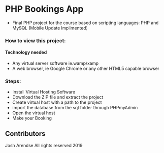 # PHP Bookings App

 - Final PHP project for the course based on scripting languages: PHP and MySQL (Mobile Update Implimented)

### How to view this project:

#### Technology needed
 - Any virtual server software ie.wamp/xamp
 - A web browser, ie Google Chrome or any other HTML5 capable browser

### Steps:

- Install Virtual Hosting Software
- Download the ZIP file and extract the project
- Create virtual host with a path to the project
- import the database from the sql folder through PHPmyAdmin
- Open the virtual host
- Make your Booking

## Contributors

Josh Arendse All rights reserved 2019
